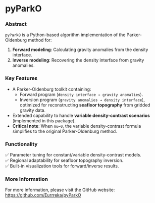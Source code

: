 # pyParkO

### Abstract
`pyParkO` is a Python-based algorithm implementation of the Parker-Oldenburg method for: 
1. **Forward modeling**: Calculating gravity anomalies from the density interface.  
2. **Inverse modeling**: Recovering the density interface from gravity anomalies.  

### Key Features  
- A Parker-Oldenburg toolkit containing:  
  - Forward program (`density interface → gravity anomalies`).  
  - Inversion program (`gravity anomalies → density interface`), optimized for reconstructing **seafloor topography** from gridded gravity data.  
- Extended capability to handle **variable density-contrast scenarios** (implemented in this package).  
- **Critical note**: When `mu=0`, the variable density-contrast formula simplifies to the original Parker-Oldenburg method.  

### Functionality  
✅ Parameter tuning for constant/variable density-contrast models.  
✅ Regional adaptability for seafloor topography inversion.  
✅ Built-in visualization tools for forward/inverse results.  

### More Information
For more information, please visit the GitHub website: https://github.com/Eurrreka/pyParkO
